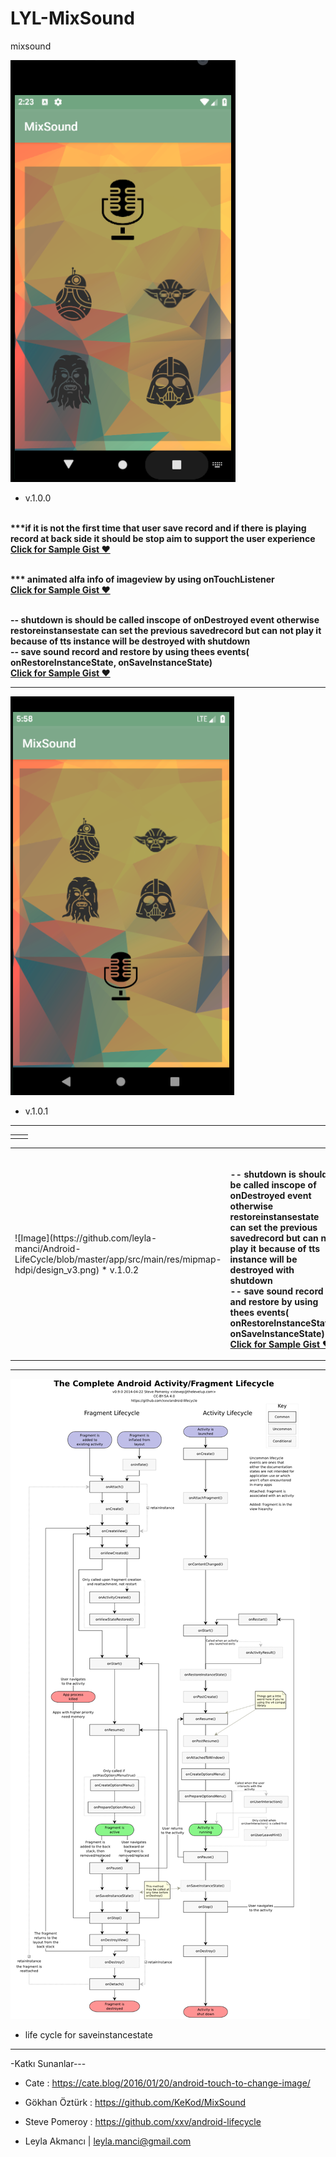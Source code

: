 # LYL-MixSound
mixsound



![Background Image]( https://github.com/leyla-manci/Android-LifeCycle/blob/master/app/src/main/res/mipmap-hdpi/design_v1.png)

* v.1.0.0
 
<p></br><b>   ***if it is not the first time that user save record and
                 if there is playing record at back side it should be stop
   aim to support the user experience </br>
<a href="https://gist.github.com/leyla-manci/717efe7583b8cdf6f7b86ceb4e4e3e80"> Click for Sample Gist ❤️ </a>
</b></p>


<p></br><b>   *** animated alfa info of imageview by using onTouchListener  </br>
<a href="https://gist.github.com/leyla-manci/2534b2da5096b9a8e4d1122680c44d65"> Click for Sample Gist ❤️ </a></b></p>

<p></br><b>  
     -- shutdown is should be called inscope of onDestroyed event
         otherwise restoreinstansestate can set the previous savedrecord but can not play it
         because of tts instance will be destroyed with shutdown 
  </br>
    -- save sound record and restore by using thees events(    onRestoreInstanceState,  onSaveInstanceState) 
    </br>
    <a href="https://gist.github.com/leyla-manci/9c7a1767a56103e089a9409eb991b06c"> Click for Sample Gist ❤️ </a>    
    </b></p>


***

![Background Image]( https://github.com/leyla-manci/Android-LifeCycle/blob/master/app/src/main/res/mipmap-hdpi/design_v2.png)
* v.1.0.1
***
<table><tr><td></td><td></td></tr></table>
<table><tr><td>
 ![Image](https://github.com/leyla-manci/Android-LifeCycle/blob/master/app/src/main/res/mipmap-hdpi/design_v3.png)
* v.1.0.2
 </td>
 <td>
  <p></br><b>  
     -- shutdown is should be called inscope of onDestroyed event
         otherwise restoreinstansestate can set the previous savedrecord but can not play it
         because of tts instance will be destroyed with shutdown 
  </br>
    -- save sound record and restore by using thees events(    onRestoreInstanceState,  onSaveInstanceState) 
    </br>
    <a href="https://gist.github.com/leyla-manci/9c7a1767a56103e089a9409eb991b06c"> Click for Sample Gist ❤️ </a>    
    </b></p>
 </td></tr></table>

***
![Background Image]( https://github.com/leyla-manci/Android-LifeCycle/blob/master/app/src/main/res/mipmap-hdpi/kapsamli-lifecycle.png)
* life cycle for saveinstancestate

***
-Katkı Sunanlar---
* Cate : https://cate.blog/2016/01/20/android-touch-to-change-image/
* Gökhan Öztürk : https://github.com/KeKod/MixSound
* Steve Pomeroy : https://github.com/xxv/android-lifecycle

* Leyla Akmancı | [leyla.manci@gmail.com](mailto:leyla.manci@gmail.com)
